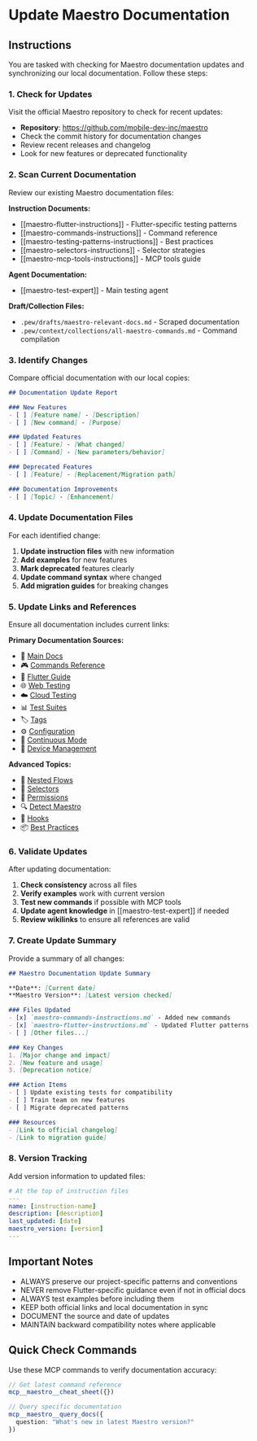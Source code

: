 # Update Maestro Documentation

## Instructions

You are tasked with checking for Maestro documentation updates and synchronizing our local documentation. Follow these steps:

### 1. Check for Updates

Visit the official Maestro repository to check for recent updates:
- **Repository**: https://github.com/mobile-dev-inc/maestro
- Check the commit history for documentation changes
- Review recent releases and changelog
- Look for new features or deprecated functionality

### 2. Scan Current Documentation

Review our existing Maestro documentation files:

**Instruction Documents:**
- [[maestro-flutter-instructions]] - Flutter-specific testing patterns
- [[maestro-commands-instructions]] - Command reference
- [[maestro-testing-patterns-instructions]] - Best practices
- [[maestro-selectors-instructions]] - Selector strategies
- [[maestro-mcp-tools-instructions]] - MCP tools guide

**Agent Documentation:**
- [[maestro-test-expert]] - Main testing agent

**Draft/Collection Files:**
- `.pew/drafts/maestro-relevant-docs.md` - Scraped documentation
- `.pew/context/collections/all-maestro-commands.md` - Command compilation

### 3. Identify Changes

Compare official documentation with our local copies:

```markdown
## Documentation Update Report

### New Features
- [ ] [Feature name] - [Description]
- [ ] [New command] - [Purpose]

### Updated Features
- [ ] [Feature] - [What changed]
- [ ] [Command] - [New parameters/behavior]

### Deprecated Features
- [ ] [Feature] - [Replacement/Migration path]

### Documentation Improvements
- [ ] [Topic] - [Enhancement]
```

### 4. Update Documentation Files

For each identified change:

1. **Update instruction files** with new information
2. **Add examples** for new features
3. **Mark deprecated** features clearly
4. **Update command syntax** where changed
5. **Add migration guides** for breaking changes

### 5. Update Links and References

Ensure all documentation includes current links:

**Primary Documentation Sources:**
- 📖 [Main Docs](https://docs.maestro.dev/)
- 🎮 [Commands Reference](https://docs.maestro.dev/api-reference/commands)
- 🎯 [Flutter Guide](https://docs.maestro.dev/platform/flutter)
- 🌐 [Web Testing](https://docs.maestro.dev/platform/web-desktop-browser)
- ☁️ [Cloud Testing](https://docs.maestro.dev/cloud/run-maestro-tests-in-the-cloud)
- 📊 [Test Suites](https://docs.maestro.dev/cli/test-suites-and-reports)
- 🏷️ [Tags](https://docs.maestro.dev/cli/tags)
- ⚙️ [Configuration](https://docs.maestro.dev/api-reference/configuration/workspace-configuration)
- 🔄 [Continuous Mode](https://docs.maestro.dev/cli/continuous-mode)
- 📱 [Device Management](https://docs.maestro.dev/cli/specify-a-device)

**Advanced Topics:**
- 🔁 [Nested Flows](https://docs.maestro.dev/advanced/nested-flows)
- 🎯 [Selectors](https://docs.maestro.dev/api-reference/selectors)
- 🔐 [Permissions](https://docs.maestro.dev/advanced/permissions-setup-for-ios-and-android-apps)
- 🔍 [Detect Maestro](https://docs.maestro.dev/advanced/detect-maestro-in-your-app)
- 🎣 [Hooks](https://docs.maestro.dev/advanced/maestro-hooks-onflowstart-and-onflowcomplete)
- 📦 [Best Practices](https://docs.maestro.dev/best-practices/structuring-your-test-suite)

### 6. Validate Updates

After updating documentation:

1. **Check consistency** across all files
2. **Verify examples** work with current version
3. **Test new commands** if possible with MCP tools
4. **Update agent knowledge** in [[maestro-test-expert]] if needed
5. **Review wikilinks** to ensure all references are valid

### 7. Create Update Summary

Provide a summary of all changes:

```markdown
## Maestro Documentation Update Summary

**Date**: [Current date]
**Maestro Version**: [Latest version checked]

### Files Updated
- [x] `maestro-commands-instructions.md` - Added new commands
- [x] `maestro-flutter-instructions.md` - Updated Flutter patterns
- [ ] [Other files...]

### Key Changes
1. [Major change and impact]
2. [New feature and usage]
3. [Deprecation notice]

### Action Items
- [ ] Update existing tests for compatibility
- [ ] Train team on new features
- [ ] Migrate deprecated patterns

### Resources
- [Link to official changelog]
- [Link to migration guide]
```

### 8. Version Tracking

Add version information to updated files:
```yaml
# At the top of instruction files
---
name: [instruction-name]
description: [description]
last_updated: [date]
maestro_version: [version]
---
```

## Important Notes

- ALWAYS preserve our project-specific patterns and conventions
- NEVER remove Flutter-specific guidance even if not in official docs
- ALWAYS test examples before including them
- KEEP both official links and local documentation in sync
- DOCUMENT the source and date of updates
- MAINTAIN backward compatibility notes where applicable

## Quick Check Commands

Use these MCP commands to verify documentation accuracy:

```typescript
// Get latest command reference
mcp__maestro__cheat_sheet({})

// Query specific documentation
mcp__maestro__query_docs({ 
  question: "What's new in latest Maestro version?" 
})
```
